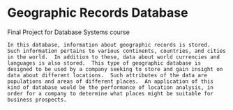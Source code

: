 # Geographic Records Database
Final Project for Database Systems course

	In this database, information about geographic records is stored.  Such information pertains to various continents, countries, and cities in the world.  In addition to these, data about world currencies and languages is also stored.  This type of geographic database is designed to be used by a company seeking to store and gain insight on data about different locations.  Such attributes of the data are populations and areas of different places.  An application of this kind of database would be the performance of location analysis, in order for a company to determine what places might be suitable for business prospects.

